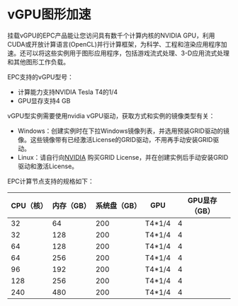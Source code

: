 # vGPU图形加速

挂载vGPU的EPC产品能让您访问具有数千个计算内核的NVIDIA GPU，利用CUDA或开放计算语言(OpenCL)并行计算框架，为科学、工程和渲染应用程序加速。还可以将这些实例用于图形应用程序，包括游戏流式处理、3-D应用流式处理和其他图形工作负载。

EPC支持的vGPU型号：
* 计算能力支持NVIDIA Tesla T4的1/4
* GPU显存支持4 GB

vGPU型实例需要使用nvidia vGPU驱动，获取方式和实例的镜像类型有关：
* Windows：创建实例时在下拉Windows镜像列表，并选用预装GRID驱动的镜像。这些镜像带有已经激活License的GRID驱动，不用再手动安装GRID驱动。
* Linux：请自行向[NVIDIA](https://enterpriseproductregistration.nvidia.com/?LicType=EVAL&ProductFamily=vGPU) 购买GRID License，并在创建实例后手动安装GRID驱动和激活License。

EPC计算节点支持的规格如下：

| CPU（核） | 内存（GB） | 系统盘（GB） | GPU | GPU显存（GB）|
|-----|-----|-----------|-----------|-----|
| 32 | 64 | 200 | T4*1/4 | 4 |
| 32 | 128 | 200 | T4*1/4 | 4 |
| 64 | 128 | 200 | T4*1/4 | 4 |
| 64 | 256 | 200 | T4*1/4 | 4 |
| 96 | 192 | 200 | T4*1/4 | 4 |
| 128 | 256 | 200 | T4*1/4 | 4 |
| 240 | 480 | 200 |   T4*1/4 | 4 |
